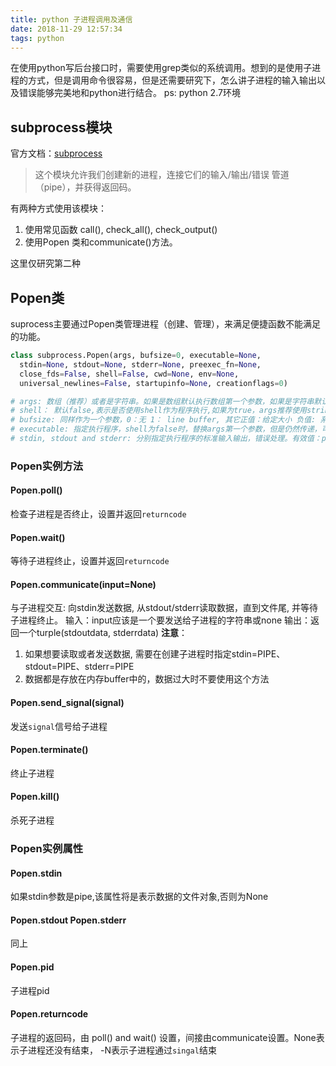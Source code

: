 ```yaml
---
title: python 子进程调用及通信
date: 2018-11-29 12:57:34
tags: python
---
```

在使用python写后台接口时，需要使用grep类似的系统调用。想到的是使用子进程的方式，但是调用命令很容易，但是还需要研究下，怎么讲子进程的输入输出以及错误能够完美地和python进行结合。
ps: python 2.7环境

## subprocess模块
官方文档：[subprocess](https://docs.python.org/2/library/subprocess.html)
> 这个模块允许我们创建新的进程，连接它们的输入/输出/错误 管道（pipe），并获得返回码。

有两种方式使用该模块：
1. 使用常见函数 call(), check_all(), check_output()
2. 使用Popen 类和communicate()方法。

这里仅研究第二种

## Popen类
suprocess主要通过Popen类管理进程（创建、管理），来满足便捷函数不能满足的功能。
```python
class subprocess.Popen(args, bufsize=0, executable=None,
  stdin=None, stdout=None, stderr=None, preexec_fn=None,
  close_fds=False, shell=False, cwd=None, env=None,
  universal_newlines=False, startupinfo=None, creationflags=0)

# args: 数组（推荐）或者是字符串。如果是数组默认执行数组第一个参数，如果是字符串默认使用平台默认shell解释器。
# shell： 默认false,表示是否使用shell作为程序执行,如果为true，args推荐使用string
# bufsize: 同样作为一个参数，0：无 1： line buffer, 其它正值：给定大小 负值: 系统默认。
# executable: 指定执行程序，shell为false时，替换args第一个参数，但是仍然传递，可以作显示实际执行的程序名的作用，shell为true，替换默认的/bin/sh
# stdin, stdout and stderr: 分别指定执行程序的标准输入输出，错误处理。有效值：pipe,有效文件描述符，有效文件对象，none.
```


### Popen实例方法

#### Popen.poll()
检查子进程是否终止，设置并返回`returncode`

#### Popen.wait()
等待子进程终止，设置并返回`returncode`

#### Popen.communicate(input=None)
与子进程交互: 向stdin发送数据, 从stdout/stderr读取数据，直到文件尾, 并等待子进程终止。
输入：input应该是一个要发送给子进程的字符串或none
输出：返回一个turple(stdoutdata, stderrdata)
**注意**：
1. 如果想要读取或者发送数据, 需要在创建子进程时指定stdin=PIPE、stdout=PIPE、stderr=PIPE
2. 数据都是存放在内存buffer中的，数据过大时不要使用这个方法

#### Popen.send_signal(signal)
发送`signal`信号给子进程

#### Popen.terminate()
终止子进程

#### Popen.kill()
杀死子进程

### Popen实例属性
#### Popen.stdin
如果stdin参数是pipe,该属性将是表示数据的文件对象,否则为None

#### Popen.stdout Popen.stderr
同上

#### Popen.pid
子进程pid

#### Popen.returncode
子进程的返回码，由 poll() and wait() 设置，间接由communicate设置。None表示子进程还没有结束，
-N表示子进程通过`singal`结束
